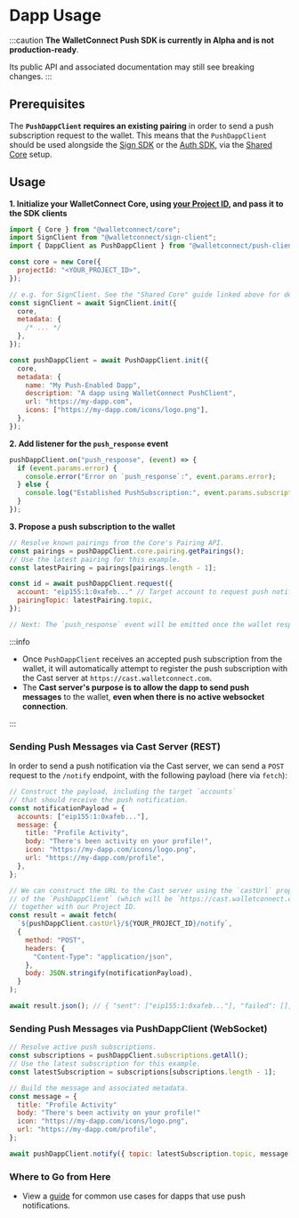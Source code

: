 # Dapp Usage

:::caution
**The WalletConnect Push SDK is currently in Alpha and is not production-ready**.

Its public API and associated documentation may still see breaking changes.
:::

## Prerequisites

The **`PushDappClient` requires an existing pairing** in order to send a push subscription request to the wallet.
This means that the `PushDappClient` should be used alongside the [Sign SDK](../sign/installation.md) or the
[Auth SDK](../auth/installation.md), via the [Shared Core](../guides/shared-core.md) setup.

## Usage

**1. Initialize your WalletConnect Core, using [your Project ID](../../cloud/relay.md), and pass it to the SDK clients**

```javascript
import { Core } from "@walletconnect/core";
import SignClient from "@walletconnect/sign-client";
import { DappClient as PushDappClient } from "@walletconnect/push-client";

const core = new Core({
  projectId: "<YOUR_PROJECT_ID>",
});

// e.g. for SignClient. See the "Shared Core" guide linked above for details.
const signClient = await SignClient.init({
  core,
  metadata: {
    /* ... */
  },
});

const pushDappClient = await PushDappClient.init({
  core,
  metadata: {
    name: "My Push-Enabled Dapp",
    description: "A dapp using WalletConnect PushClient",
    url: "https://my-dapp.com",
    icons: ["https://my-dapp.com/icons/logo.png"],
  },
});
```

**2. Add listener for the `push_response` event**

```javascript
pushDappClient.on("push_response", (event) => {
  if (event.params.error) {
    console.error("Error on `push_response`:", event.params.error);
  } else {
    console.log("Established PushSubscription:", event.params.subscription);
  }
});
```

**3. Propose a push subscription to the wallet**

```javascript
// Resolve known pairings from the Core's Pairing API.
const pairings = pushDappClient.core.pairing.getPairings();
// Use the latest pairing for this example.
const latestPairing = pairings[pairings.length - 1];

const id = await pushDappClient.request({
  account: "eip155:1:0xafeb..." // Target account to request push notifications for.
  pairingTopic: latestPairing.topic,
});

// Next: The `push_response` event will be emitted once the wallet responds.
```

:::info

- Once `PushDappClient` receives an accepted push subscription from the wallet, it will automatically attempt to register the push subscription with the Cast server at `https://cast.walletconnect.com`.
- The **Cast server's purpose is to allow the dapp to send push messages** to the wallet, **even when there is no active websocket connection**.

:::

### Sending Push Messages via Cast Server (REST)

In order to send a push notification via the Cast server, we can send a `POST` request to the `/notify` endpoint, with the following payload (here via `fetch`):

```javascript
// Construct the payload, including the target `accounts`
// that should receive the push notification.
const notificationPayload = {
  accounts: ["eip155:1:0xafeb..."],
  message: {
    title: "Profile Activity",
    body: "There's been activity on your profile!",
    icon: "https://my-dapp.com/icons/logo.png",
    url: "https://my-dapp.com/profile",
  },
};

// We can construct the URL to the Cast server using the `castUrl` property
// of the `PushDappClient` (which will be `https://cast.walletconnect.com` by default),
// together with our Project ID.
const result = await fetch(
  `${pushDappClient.castUrl}/${YOUR_PROJECT_ID}/notify`,
  {
    method: "POST",
    headers: {
      "Content-Type": "application/json",
    },
    body: JSON.stringify(notificationPayload),
  }
);

await result.json(); // { "sent": ["eip155:1:0xafeb..."], "failed": [], "not_found": [] }
```

### Sending Push Messages via PushDappClient (WebSocket)

```javascript
// Resolve active push subscriptions.
const subscriptions = pushDappClient.subscriptions.getAll();
// Use the latest subscription for this example.
const latestSubscription = subscriptions[subscriptions.length - 1];

// Build the message and associated metadata.
const message = {
  title: "Profile Activity"
  body: "There's been activity on your profile!"
  icon: "https://my-dapp.com/icons/logo.png",
  url: "https://my-dapp.com/profile",
};

await pushDappClient.notify({ topic: latestSubscription.topic, message });
```

### Where to Go from Here

- View a [guide](../guides/dapps-push-integration.md) for common use cases for dapps that use push notifications.
